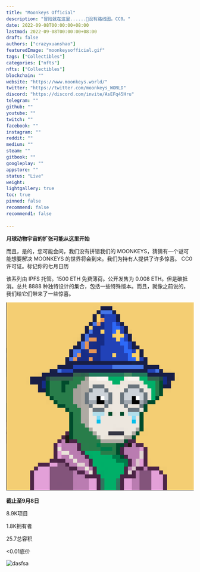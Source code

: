 ```yaml
---
title: "Moonkeys Official"
description: "冒险就在这里......🎢没有路线图。CC0。"
date: 2022-09-08T00:00:00+08:00
lastmod: 2022-09-08T00:00:00+08:00
draft: false
authors: ["crazyxuanshao"]
featuredImage: "moonkeysofficial.gif"
tags: ["Collectibles"]
categories: ["nfts"]
nfts: ["Collectibles"]
blockchain: ""
website: "https://www.moonkeys.world/"
twitter: "https://twitter.com/moonkeys_WORLD"
discord: "https://discord.com/invite/AsEFq45Hru"
telegram: ""
github: ""
youtube: ""
twitch: ""
facebook: ""
instagram: ""
reddit: ""
medium: ""
steam: ""
gitbook: ""
googleplay: ""
appstore: ""
status: "Live"
weight: 
lightgallery: true
toc: true
pinned: false
recommend: false
recommend1: false

---
```


**月球动物宇宙的扩张可能从这里开始**

而且，是的，您可能会问，我们没有拼错我们的 MOONKEYS，猜猜有一个谜可能想要解决 MOONKEYS 的世界将会到来。我们为持有人提供了许多惊喜。 CC0许可证。标记你的七月日历

该系列由 IPFS 托管。1500 ETH 免费薄荷。公开发售为 0.008 ETH。但是碳抵消。总共 8888 种独特设计的集合，包括一些特殊版本。而且，就像之前说的，我们给它们带来了一些惊喜。

![ranin](ranin.png)

**截止至9月8日**

8.9K项目

1.8K拥有者

25.7总容积

<0.01底价

![dasfsa](\dasfsa.png)